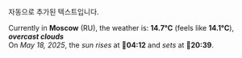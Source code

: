 
자동으로 추가된 텍스트입니다.

<!--START_SECTION:weather:moscow-->
Currently in **Moscow** (RU), the weather is: **14.7°C** (feels like **14.1°C**), ***overcast clouds***<br/>
On *May 18, 2025*, the *sun rises* at 🌅**04:12** and *sets* at 🌇**20:39**.
<!--END_SECTION:weather-->
